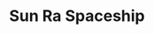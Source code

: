 ---
pid: RS199
title: Sun Ra Spaceship
location_transcription: Germantown
zipcode: NJ08109
outside_phl: Merchantville NJ
neighborhood: 
age: '34'
age_range: 30-39
instagram: 
image_file_name: RS_199.jpg
proposal_transcription: A statue of Sun Ra with the full Arkestra, possibly with a
  spaceship hovering above.
topic: Figure,Music,Philadelphia
topic_summary: 0, 0, 0
type: Sculpture Statue
keywords_other: 
credit: Kevin Price
image_labels: 
twitter: 
facebook: 
permalink: "/monuments/rs199/"
layout: item-page
---